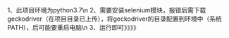 1、此项目环境为python3.7\n
2、需要安装selenium模块，报错后需下载geckodriver（在项目目录已上传），将geckodriver的目录配置到环境中（系统PATH），后可能要重启电脑\n
3、运行即可》》》》
